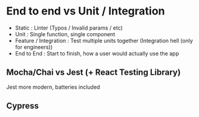 # End to end vs Unit / Integration

- Static : Linter (Typos / Invalid params / etc)
- Unit : Single function, single component
- Feature / Integration : Test multiple units together (Integration hell (only for engineers))
- End to End : Start to finish, how a user would actually use the app

## Mocha/Chai vs Jest (+ React Testing Library)

Jest more modern, batteries included

## Cypress
